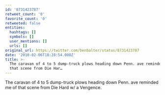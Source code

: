 ```yaml
---
id: '8731423787'
retweet_count: '0'
favorite_count: '0'
retweeted: false
entities:
  hashtags: []
  symbols: []
  user_mentions: []
  urls: []
original_url: https://twitter.com/benbalter/status/8731423787
date: '2010-02-06T18:28:54.000Z'
title: >-
  The caravan of 4 to 5 dump-truck plows heading down Penn. ave reminded me of
  that scene from Die Har…
---
```


The caravan of 4 to 5 dump-truck plows heading down Penn. ave reminded me of that scene from Die Hard w/ a Vengence.